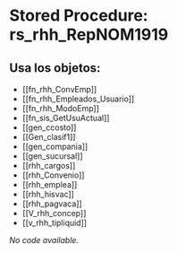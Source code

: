 # Stored Procedure: rs_rhh_RepNOM1919

## Usa los objetos:
- [[fn_rhh_ConvEmp]]
- [[fn_rhh_Empleados_Usuario]]
- [[fn_rhh_ModoEmp]]
- [[fn_sis_GetUsuActual]]
- [[gen_ccosto]]
- [[Gen_clasif1]]
- [[gen_compania]]
- [[gen_sucursal]]
- [[rhh_cargos]]
- [[rhh_Convenio]]
- [[rhh_emplea]]
- [[rhh_hisvac]]
- [[rhh_pagvaca]]
- [[V_rhh_concep]]
- [[v_rhh_tipliquid]]

*No code available.*
